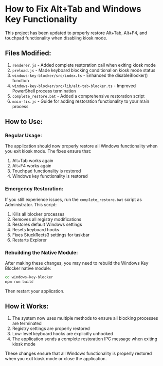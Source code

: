 # How to Fix Alt+Tab and Windows Key Functionality

This project has been updated to properly restore Alt+Tab, Alt+F4, and touchpad functionality when disabling kiosk mode.

## Files Modified:

1. `renderer.js` - Added complete restoration call when exiting kiosk mode
2. `preload.js` - Made keyboard blocking conditional on kiosk mode status
3. `windows-key-blocker/src/index.ts` - Enhanced the disableBlocker() function
4. `windows-key-blocker/src/lib/alt-tab-blocker.ts` - Improved PowerShell process termination
5. `complete_restore.bat` - Added a comprehensive restoration script
6. `main-fix.js` - Guide for adding restoration functionality to your main process

## How to Use:

### Regular Usage:
The application should now properly restore all Windows functionality when you exit kiosk mode. The fixes ensure that:

1. Alt+Tab works again
2. Alt+F4 works again
3. Touchpad functionality is restored
4. Windows key functionality is restored

### Emergency Restoration:
If you still experience issues, run the `complete_restore.bat` script as Administrator. This script:

1. Kills all blocker processes
2. Removes all registry modifications
3. Restores default Windows settings
4. Resets keyboard hooks
5. Fixes StuckRects3 settings for taskbar
6. Restarts Explorer

### Rebuilding the Native Module:
After making these changes, you may need to rebuild the Windows Key Blocker native module:

```bash
cd windows-key-blocker
npm run build
```

Then restart your application.

## How it Works:

1. The system now uses multiple methods to ensure all blocking processes are terminated
2. Registry settings are properly restored
3. Low-level keyboard hooks are explicitly unhooked
4. The application sends a complete restoration IPC message when exiting kiosk mode

These changes ensure that all Windows functionality is properly restored when you exit kiosk mode or close the application.

